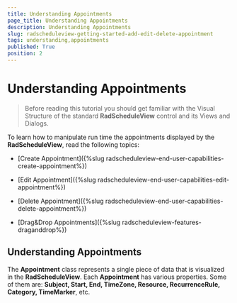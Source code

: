 ```yaml
---
title: Understanding Appointments
page_title: Understanding Appointments
description: Understanding Appointments
slug: radscheduleview-getting-started-add-edit-delete-appointment
tags: understanding,appointments
published: True
position: 2
---
```


# Understanding Appointments

>Before reading this tutorial you should get familiar with the Visual Structure of the standard __RadScheduleView__ control and its Views and Dialogs.

To learn how to manipulate run time the appointments displayed by the __RadScheduleView__, read the following topics:

* [Create Appointment]({%slug radscheduleview-end-user-capabilities-create-appointment%})

* [Edit Appointment]({%slug radscheduleview-end-user-capabilities-edit-appointment%})

* [Delete Appointment]({%slug radscheduleview-end-user-capabilities-delete-appointment%})

* [Drag&Drop Appointments]({%slug radscheduleview-features-draganddrop%})

## Understanding Appointments

The __Appointment__ class represents a single piece of data that is visualized in the __RadScheduleView__. Each __Appointment__ has various properties. Some of them are: __Subject, Start, End, TimeZone, Resource, RecurrenceRule, Category, TimeMarker__, etc.
